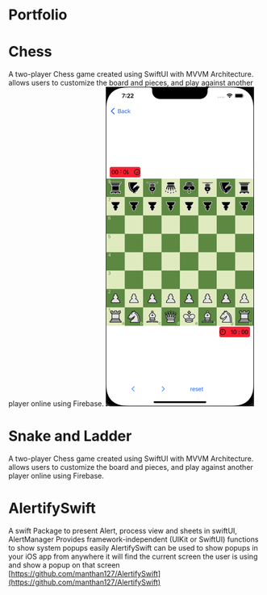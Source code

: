 # Portfolio

# Chess
A two-player Chess game created using SwiftUI with MVVM Architecture. allows users to customize the board and pieces, and play against another player online using Firebase.
<img src="Chess/GameScreen.png">
# Snake and Ladder 
A two-player Chess game created using SwiftUI with MVVM Architecture. allows users to customize the board and pieces, and play against another player online using Firebase.

# AlertifySwift
A swift Package to present Alert, process view and sheets in swiftUI, AlertManager Provides framework-independent (UIKit or SwiftUI) functions to show system popups easily
AlertifySwift can be used to show popups in your iOS app from anywhere it will find the current screen the user is using and show a popup on that screen
[https://github.com/manthan127/AlertifySwift](https://github.com/manthan127/AlertifySwift)
